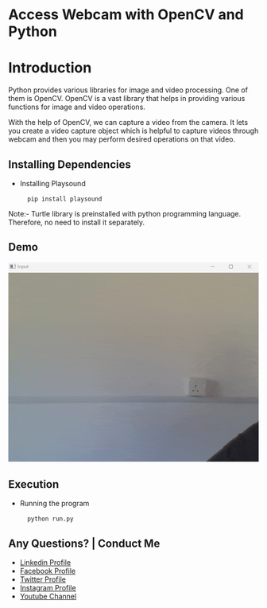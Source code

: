# Access Webcam with OpenCV and Python

# Introduction

Python provides various libraries for image and video processing. One of them is OpenCV. OpenCV is a vast library that helps in providing various functions for image and video operations.

With the help of OpenCV, we can capture a video from the camera. It lets you create a video capture object which is helpful to capture videos through webcam and then you may perform desired operations on that video.

## Installing Dependencies


- Installing Playsound

  ```
    pip install playsound
  ```


Note:- Turtle library is preinstalled with python programming language. Therefore, no need to install it separately.

## Demo

![IMAGE](github-readme-contents/demo.gif)

## Execution

- Running the program

  ```
    python run.py
  ```


Any Questions? | Conduct Me
---

* [Linkedin Profile](https://www.linkedin.com/in/gunarakulangunaretnam)
* [Facebook Profile](https://www.facebook.com/gunarakulan)
* [Twitter Profile](https://twitter.com/gunarakulang)
* [Instagram Profile](https://www.instagram.com/gunarakulan_gunaretnam/)
* [Youtube Channel](https://www.youtube.com/channel/UCMWkED5sabgVZSCKjZuRJXA/videos)  
